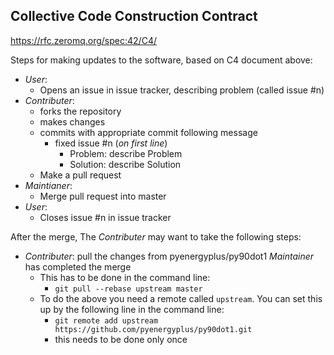 ## Collective Code Construction Contract

https://rfc.zeromq.org/spec:42/C4/

Steps for making updates to the software, based on C4 document above:

- *User*:
  - Opens an issue in issue tracker, describing problem (called issue #n)
- *Contributer*:
  - forks the repository
  - makes changes
  - commits with appropriate commit following message
    - fixed issue #n (*on first line*)
      - Problem: describe Problem
      - Solution: describe Solution
  - Make a pull request
- *Maintianer*:
  - Merge pull request into master
- *User*:
  - Closes issue #n in issue tracker

After the merge, The *Contributer* may want to take the following steps:
- *Contributer*: pull the changes from pyenergyplus/py90dot1 *Maintainer* has completed the merge
    - This has to be done in the command line:
        - `git pull --rebase upstream master`
    - To do the above you need a remote called `upstream`. You can set this up by the following line in the command line:
        - `git remote add upstream https://github.com/pyenergyplus/py90dot1.git`
        - this needs to be done only once
